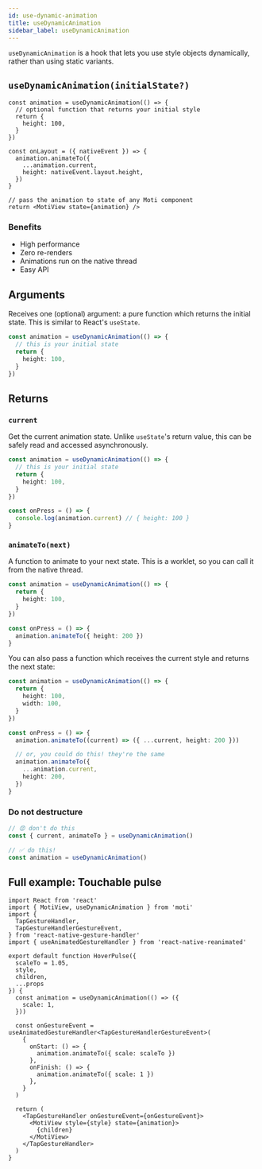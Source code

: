 ```yaml
---
id: use-dynamic-animation
title: useDynamicAnimation
sidebar_label: useDynamicAnimation
---
```


`useDynamicAnimation` is a hook that lets you use style objects dynamically, rather than using static variants.

## `useDynamicAnimation(initialState?)`

```tsx
const animation = useDynamicAnimation(() => {
  // optional function that returns your initial style
  return {
    height: 100,
  }
})

const onLayout = ({ nativeEvent }) => {
  animation.animateTo({
    ...animation.current,
    height: nativeEvent.layout.height,
  })
}

// pass the animation to state of any Moti component
return <MotiView state={animation} />
```

### Benefits

- High performance
- Zero re-renders
- Animations run on the native thread
- Easy API

## Arguments

Receives one (optional) argument: a pure function which returns the initial state. This is similar to React's `useState`.

```ts
const animation = useDynamicAnimation(() => {
  // this is your initial state
  return {
    height: 100,
  }
})
```

## Returns

### `current`

Get the current animation state. Unlike `useState`'s return value, this can be safely read and accessed asynchronously.

```ts
const animation = useDynamicAnimation(() => {
  // this is your initial state
  return {
    height: 100,
  }
})

const onPress = () => {
  console.log(animation.current) // { height: 100 }
}
```

### `animateTo(next)`

A function to animate to your next state. This is a worklet, so you can call it from the native thread.

```ts
const animation = useDynamicAnimation(() => {
  return {
    height: 100,
  }
})

const onPress = () => {
  animation.animateTo({ height: 200 })
}
```

You can also pass a function which receives the current style and returns the next state:

```ts
const animation = useDynamicAnimation(() => {
  return {
    height: 100,
    width: 100,
  }
})

const onPress = () => {
  animation.animateTo((current) => ({ ...current, height: 200 }))

  // or, you could do this! they're the same
  animation.animateTo({
    ...animation.current,
    height: 200,
  })
}
```

### Do not destructure

```ts
// 😡 don't do this
const { current, animateTo } = useDynamicAnimation()

// ✅ do this!
const animation = useDynamicAnimation()
```

## Full example: Touchable pulse

```tsx
import React from 'react'
import { MotiView, useDynamicAnimation } from 'moti'
import {
  TapGestureHandler,
  TapGestureHandlerGestureEvent,
} from 'react-native-gesture-handler'
import { useAnimatedGestureHandler } from 'react-native-reanimated'

export default function HoverPulse({
  scaleTo = 1.05,
  style,
  children,
  ...props
}) {
  const animation = useDynamicAnimation(() => ({
    scale: 1,
  }))

  const onGestureEvent = useAnimatedGestureHandler<TapGestureHandlerGestureEvent>(
    {
      onStart: () => {
        animation.animateTo({ scale: scaleTo })
      },
      onFinish: () => {
        animation.animateTo({ scale: 1 })
      },
    }
  )

  return (
    <TapGestureHandler onGestureEvent={onGestureEvent}>
      <MotiView style={style} state={animation}>
        {children}
      </MotiView>
    </TapGestureHandler>
  )
}
```
